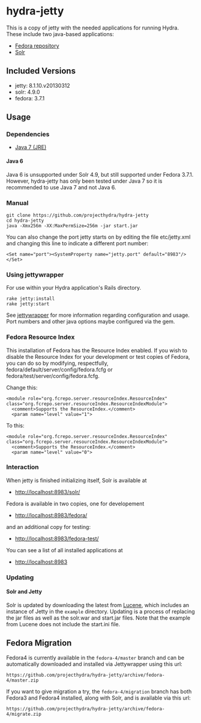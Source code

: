 # hydra-jetty

This is a copy of jetty with the needed applications for running Hydra.  These include two java-based applications:

* [Fedora repository](https://github.com/futures/fcrepo4)
* [Solr](http://lucene.apache.org/solr/)

## Included Versions

* jetty: 8.1.10.v20130312
* solr: 4.9.0
* fedora: 3.7.1

## Usage

### Dependencies

* [Java 7 (JRE)](https://java.com/en/download/index.jsp)

#### Java 6

Java 6 is unsupported under Solr 4.9, but still supported under Fedora 3.7.1.  However, hydra-jetty has only been tested under
Java 7 so it is recommended to use Java 7 and not Java 6.

### Manual
  
    git clone https://github.com/projecthydra/hydra-jetty
    cd hydra-jetty
    java -Xmx256m -XX:MaxPermSize=256m -jar start.jar

You can also change the port jetty starts on by editing the file etc/jetty.xml and changing this line to indicate a different port number:

    <Set name="port"><SystemProperty name="jetty.port" default="8983"/></Set>

### Using jettywrapper

For use within your Hydra application's Rails directory.

    rake jetty:install
    rake jetty:start

See [jettywrapper](https://github.com/projecthydra/jettywrapper) for more information regarding configuration and usage.
Port numbers and other java options maybe configured via the gem. 

### Fedora Resource Index

This installation of Fedora has the Resource Index enabled.  If you wish to disable the Resource Index for your development or test copies of Fedora, you can do so by modifying, respectfully, fedora/default/server/config/fedora.fcfg or fedora/test/server/config/fedora.fcfg.

Change this: 

    <module role="org.fcrepo.server.resourceIndex.ResourceIndex" class="org.fcrepo.server.resourceIndex.ResourceIndexModule">
      <comment>Supports the ResourceIndex.</comment>
      <param name="level" value="1">

To this:

    <module role="org.fcrepo.server.resourceIndex.ResourceIndex" class="org.fcrepo.server.resourceIndex.ResourceIndexModule">
      <comment>Supports the ResourceIndex.</comment>
      <param name="level" value="0">

### Interaction

When jetty is finished initializing itself, Solr is available at 

* [http://localhost:8983/solr/](http://localhost:8983/solr/)

Fedora is available in two copies, one for developement

* [http://localhost:8983/fedora/](http://localhost:8983/fedora/)

and an additional copy for testing:

* [http://localhost:8983/fedora-test/](http://localhost:8983/fedora-test/)

You can see a list of all installed applications at

* [http://localhost:8983](http://localhost:8983)

### Updating

#### Solr and Jetty

Solr is updated by downloading the latest from [Lucene](http://lucene.apache.org/solr/), which includes an instance of Jetty in the
`example` directory.  Updating is a process of replacing the jar files as well as the solr.war and start.jar files.  Note that the
example from Lucene does not include the start.ini file.

## Fedora Migration

Fedora4 is currently available in the `fedora-4/master` branch and can be automatically downloaded and installed via Jettywrapper
using this url:

    https://github.com/projecthydra/hydra-jetty/archive/fedora-4/master.zip

If you want to give migration a try, the `fedora-4/migration` branch has both Fedora3 and Fedora4 installed, along with Solr, and is available
via this url:

    https://github.com/projecthydra/hydra-jetty/archive/fedora-4/migrate.zip
